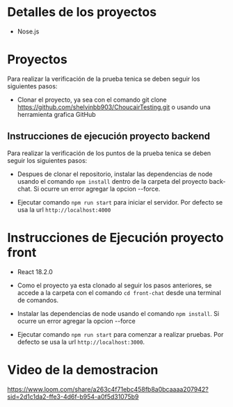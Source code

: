 # Detalles de los proyectos

- Nose.js

# Proyectos

Para realizar la verificación de la prueba tenica se deben seguir los siguientes pasos:

- Clonar el proyecto, ya sea con el comando git clone https://github.com/shelvinbb903/ChoucairTesting.git o usando una herramienta grafica GitHub

## Instrucciones de ejecución proyecto backend

Para realizar la verificación de los puntos de la prueba tenica se deben seguir los siguientes pasos:

- Despues de clonar el repositorio, instalar las dependencias de node usando el comando `npm install` dentro de la carpeta del proyecto back-chat. Si ocurre un error agregar la opcion --force.

- Ejecutar comando `npm run start` para iniciar el servidor. Por defecto se usa la url `http://localhost:4000`

# Instrucciones de Ejecución proyecto front

- React 18.2.0

- Como el proyecto ya esta clonado al seguir los pasos anteriores, se accede a la carpeta con el comando `cd front-chat` desde una terminal de comandos.
- Instalar las dependencias de node usando el comando `npm install`. Si ocurre un error agregar la opcion --force
- Ejecutar comando `npm run start` para comenzar a realizar pruebas. Por defecto se usa la url `http://localhost:3000`.

# Video de la demostracion

https://www.loom.com/share/a263c4f71ebc458fb8a0bcaaaa207942?sid=2d1c1da2-ffe3-4d6f-b954-a0f5d31075b9